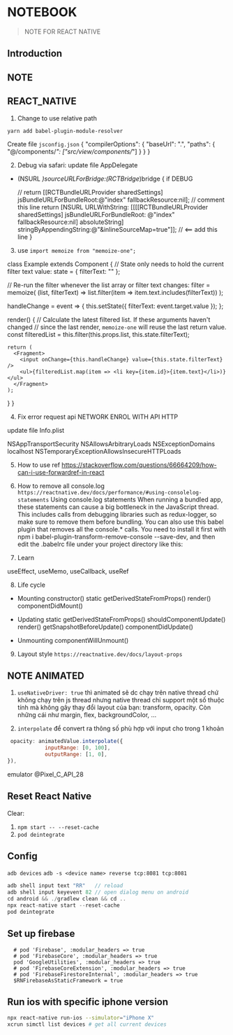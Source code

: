 # NOTEBOOK

> NOTE FOR REACT NATIVE

## Introduction

## NOTE

## REACT_NATIVE

1. Change to use relative path

`yarn add babel-plugin-module-resolver`

Create file `jsconfig.json`
{
"compilerOptions": {
"baseUrl": ".",
"paths": {
"@/components/_": ["src/view/components/_"]
}
}
}

2. Debug via safari: update file AppDelegate

- (NSURL _)sourceURLForBridge:(RCTBridge_)bridge
  {
  if DEBUG

  // return [[RCTBundleURLProvider sharedSettings] jsBundleURLForBundleRoot:@"index" fallbackResource:nil];    // comment this line
return [NSURL URLWithString: [[[[RCTBundleURLProvider sharedSettings] jsBundleURLForBundleRoot: @"index" fallbackResource:nil] absoluteString] stringByAppendingString:@"&inlineSourceMap=true"]]; // <== add this line
  }

3. use `import memoize from "memoize-one";`

class Example extends Component {
// State only needs to hold the current filter text value:
state = { filterText: "" };

// Re-run the filter whenever the list array or filter text changes:
filter = memoize(
(list, filterText) => list.filter(item => item.text.includes(filterText))
);

handleChange = event => {
this.setState({ filterText: event.target.value });
};

render() {
// Calculate the latest filtered list. If these arguments haven't changed
// since the last render, `memoize-one` will reuse the last return value.
const filteredList = this.filter(this.props.list, this.state.filterText);

    return (
      <Fragment>
        <input onChange={this.handleChange} value={this.state.filterText} />
        <ul>{filteredList.map(item => <li key={item.id}>{item.text}</li>)}</ul>
      </Fragment>
    );

}
}

4. Fix error request api NETWORK ENROL WITH API HTTP

update file Info.plist

<key>NSAppTransportSecurity</key>
<dict>
<key>NSAllowsArbitraryLoads</key>
<true/>
<key>NSExceptionDomains</key>
<dict>
<key>localhost</key>
<dict>
<key>NSTemporaryExceptionAllowsInsecureHTTPLoads</key>
<true/>
</dict>
</dict>
</dict>

5. How to use ref
   <https://stackoverflow.com/questions/66664209/how-can-i-use-forwardref-in-react>

6. How to remove all console.log `https://reactnative.dev/docs/performance/#using-consolelog-statements`
   Using console.log statements
   When running a bundled app, these statements can cause a big bottleneck in the JavaScript thread. This includes calls from debugging libraries such as redux-logger, so make sure to remove them before bundling. You can also use this babel plugin that removes all the console.\* calls. You need to install it first with npm i babel-plugin-transform-remove-console --save-dev, and then edit the .babelrc file under your project directory like this:

7. Learn

useEffect, useMemo, useCallback, useRef

8. Life cycle

- Mounting
  constructor()
  static getDerivedStateFromProps()
  render()
  componentDidMount()

- Updating
  static getDerivedStateFromProps()
  shouldComponentUpdate()
  render()
  getSnapshotBeforeUpdate()
  componentDidUpdate()

- Unmounting
  componentWillUnmount()

9. Layout style
   `https://reactnative.dev/docs/layout-props`

## NOTE ANIMATED

1. `useNativeDriver: true`
   thì animated sẽ dc chạy trên native thread chứ không chạy trên js thread nhưng native thread chỉ support một số thuộc tính mà không gây thay đổi layout của bạn: transform, opacity. Còn những cái như margin, flex, backgroundColor, ...

2. `interpolate` để convert ra thông số phù hợp với input cho trong 1 khoản

```javascript
 opacity: animatedValue.interpolate({
            inputRange: [0, 100],
            outputRange: [1, 0],
}),
```

emulator @Pixel_C_API_28

## Reset React Native
Clear:
1. `npm start -- --reset-cache`
2. `pod deintegrate`

## Config

`adb devices`
`adb -s <device name> reverse tcp:8081 tcp:8081`


```Javascript
adb shell input text "RR"   // reload 
adb shell input keyevent 82 // open dialog menu on android
cd android && ./gradlew clean && cd ..
npx react-native start --reset-cache
pod deintegrate
```

## Set up firebase 

```pod
  # pod 'Firebase', :modular_headers => true
  # pod 'FirebaseCore', :modular_headers => true
  pod 'GoogleUtilities', :modular_headers => true
  # pod 'FirebaseCoreExtension', :modular_headers => true
  # pod 'FirebaseFirestoreInternal', :modular_headers => true
  $RNFirebaseAsStaticFramework = true
```

## Run ios with specific iphone version

```sh
npx react-native run-ios --simulator="iPhone X"
xcrun simctl list devices # get all current devices
```